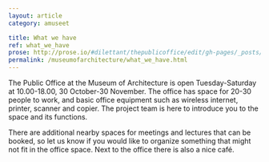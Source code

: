 ```yaml
---
layout: article
category: amuseet

title: What we have
ref: what_we_have
prose: http://prose.io/#dilettant/thepublicoffice/edit/gh-pages/_posts/amuseet/2012-11-02-what_we_have.md
permalink: /museumofarchitecture/what_we_have.html
---
```


The Public Office at the Museum of Architecture is open Tuesday-Saturday at 10.00-18.00, 30 October-30 November. The office has space for 20-30 people to work, and basic office equipment such as wireless internet, printer, scanner and copier. The project team is here to introduce you to the space and its functions.

There are additional nearby spaces for meetings and lectures that can be booked, so let us know if you would like to organize something that might not fit in the office space. Next to the office there is also a nice café. 